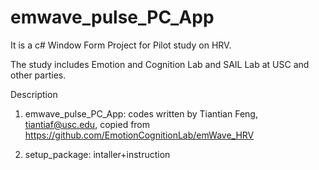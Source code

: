 # emwave_pulse_PC_App


It is a c# Window Form Project for Pilot study on HRV. 

The study includes Emotion and Cognition Lab and SAIL Lab at USC and other parties.



Description

1. emwave_pulse_PC_App: codes written by Tiantian Feng, tiantiaf@usc.edu, copied from https://github.com/EmotionCognitionLab/emWave_HRV

2. setup_package: intaller+instruction
